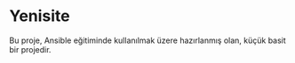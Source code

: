 # Yenisite
Bu proje, Ansible eğitiminde kullanılmak üzere hazırlanmış olan, küçük basit bir projedir.

